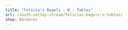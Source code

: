 ```yaml
---
title: "Felicia's Bagels - N - Tables"
url: /south-valley-stream/felicias-bagels-n-tables/
shop: Bäckerei
---
```

